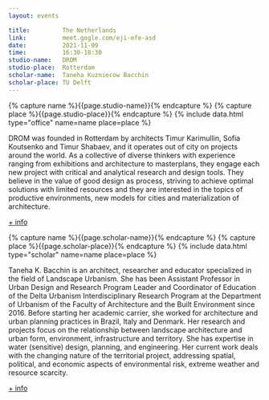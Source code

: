 ```yaml
---
layout: events

title:         The Netherlands
link:          meet.gogle.com/eji-efe-asd
date:          2021-11-09
time:          16:30-18:30
studio-name:   DROM
studio-place:  Rotterdam
scholar-name:  Taneha Kuzniecow Bacchin
scholar-place: TU Delft
---
```


{% capture name %}{{page.studio-name}}{% endcapture %}
{% capture place %}{{page.studio-place}}{% endcapture %}
{% include data.html type="office" name=name place=place %}

DROM was founded in Rotterdam by architects Timur Karimullin, Sofia Koutsenko and Timur Shabaev, and it operates out of city on projects around the world. As a collective of diverse thinkers with experience ranging from exhibitions and architecture to masterplans, they engage each new project with critical and analytical research and design tools. They believe in the value of good design as process, striving to achieve optimal solutions with limited resources and they are interested in the topics of productive environments, new models for cities and materialization of architecture.

[+ info](https://d-r-o-m.com/about/)

{% capture name %}{{page.scholar-name}}{% endcapture %}
{% capture place %}{{page.scholar-place}}{% endcapture %}
{% include data.html type="scholar" name=name place=place %}

Taneha K. Bacchin is an architect, researcher and educator specialized in the field of Landscape Urbanism. She has been Assistant Professor in Urban Design and Research Program Leader and Coordinator of Education of the Delta Urbanism Interdisciplinary Research Program at the Department of Urbanism of the Faculty of Architecture and the Built Environment since 2016. Before starting her academic carrier, she worked for architecture and urban planning practices in Brazil, Italy and Denmark. Her research and projects focus on the relationship between landscape architecture and urban form, environment, infrastructure and territory. She has expertise in water (sensitive) design, planning, and engineering. Her current work deals with the changing nature of the territorial project, addressing spatial, political, and economic aspects of environmental risk, extreme weather and resource scarcity.

[+ info](https://online-learning.tudelft.nl/instructors/taneha-bacchin/)
